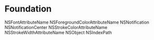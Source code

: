 # Foundation

NSFontAttributeName
NSForegroundColorAttributeName
NSNotification
NSNotificationCenter
NSStrokeColorAttributeName
NSStrokeWidthAttributeName
NSObject
NSIndexPath